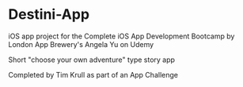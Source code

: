 # Destini-App
iOS app project for the Complete iOS App Development Bootcamp by London App Brewery's Angela Yu on Udemy

Short "choose your own adventure" type story app

Completed by Tim Krull as part of an App Challenge
